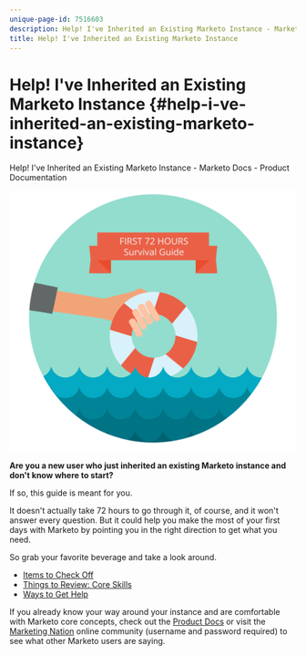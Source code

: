 ```yaml
---
unique-page-id: 7516603
description: Help! I've Inherited an Existing Marketo Instance - Marketo Docs - Product Documentation
title: Help! I've Inherited an Existing Marketo Instance
---
```


# Help! I've Inherited an Existing Marketo Instance {#help-i-ve-inherited-an-existing-marketo-instance}

Help! I've Inherited an Existing Marketo Instance - Marketo Docs - Product Documentation

![](assets/first72hours-05.png)

**Are you a new user who just inherited an existing Marketo instance and don't know where to start?**

If so, this guide is meant for you.

It doesn't actually take 72 hours to go through it, of course, and it won't answer every question. But it could help you make the most of your first days with Marketo by pointing you in the right direction to get what you need.

So grab your favorite beverage and take a look around.

* [Items to Check Off](help!-i've-inherited-an-existing-marketo-instance/items-to-check-off.md)
* [Things to Review: Core Skills](help!-i've-inherited-an-existing-marketo-instance/things-to-review-core-skills.md)
* [Ways to Get Help](help!-i've-inherited-an-existing-marketo-instance/ways-to-get-help.md)

If you already know your way around your instance and are comfortable with Marketo core concepts, check out the [Product Docs](../../welcome-to-marketo-docs/product-docs.md) or visit the [Marketing Nation](https://nation.marketo.com) online community (username and password required) to see what other Marketo users are saying.

[](http://docs.marketo.com/cdn-cgi/l/email-protection#bd8a8fd5d2c8cfdac8d4d9d898898dd0dccfd6d8c9d293ded2d082cec8dfd7d8dec980eec8cfcbd4cbdcd1988f8dfac8d4d9d8988f8dfbd8d8d9dfdcded6) 

